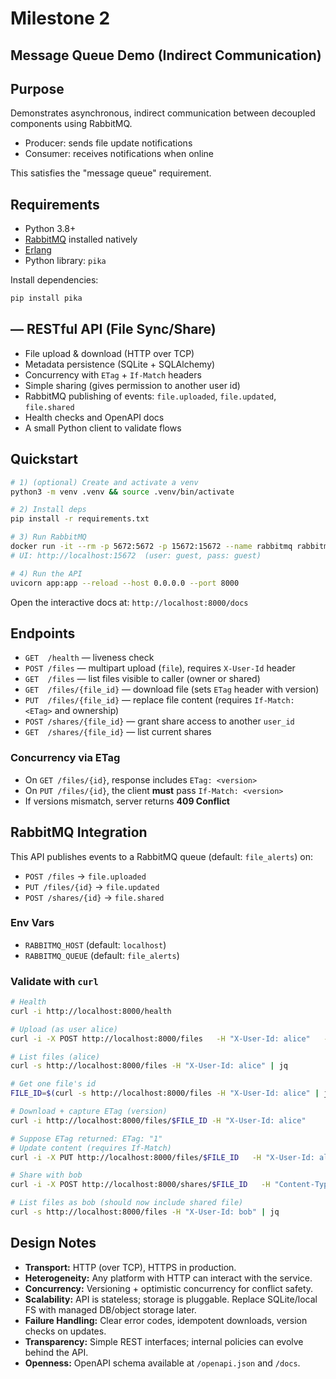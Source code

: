 # Milestone 2
## Message Queue Demo (Indirect Communication)

## Purpose
Demonstrates asynchronous, indirect communication between decoupled components using RabbitMQ.  
- Producer: sends file update notifications  
- Consumer: receives notifications when online  

This satisfies the "message queue" requirement.

## Requirements
- Python 3.8+
- [RabbitMQ](https://www.rabbitmq.com/install-windows.html) installed natively
- [Erlang](https://www.erlang.org/downloads)
- Python library: `pika`

Install dependencies:
```bash
pip install pika
```

## — RESTful API (File Sync/Share)

- File upload & download (HTTP over TCP)
- Metadata persistence (SQLite + SQLAlchemy)
- Concurrency with `ETag` + `If-Match` headers
- Simple sharing (gives permission to another user id)
- RabbitMQ publishing of events: `file.uploaded`, `file.updated`, `file.shared`
- Health checks and OpenAPI docs
- A small Python client to validate flows

## Quickstart

```bash
# 1) (optional) Create and activate a venv
python3 -m venv .venv && source .venv/bin/activate

# 2) Install deps
pip install -r requirements.txt

# 3) Run RabbitMQ
docker run -it --rm -p 5672:5672 -p 15672:15672 --name rabbitmq rabbitmq:3-management
# UI: http://localhost:15672  (user: guest, pass: guest)

# 4) Run the API
uvicorn app:app --reload --host 0.0.0.0 --port 8000
```

Open the interactive docs at: `http://localhost:8000/docs`

## Endpoints

- `GET  /health` — liveness check
- `POST /files` — multipart upload (`file`), requires `X-User-Id` header
- `GET  /files` — list files visible to caller (owner or shared)
- `GET  /files/{file_id}` — download file (sets `ETag` header with version)
- `PUT  /files/{file_id}` — replace file content (requires `If-Match: <ETag>` and ownership)
- `POST /shares/{file_id}` — grant share access to another `user_id`
- `GET  /shares/{file_id}` — list current shares

### Concurrency via ETag

- On `GET /files/{id}`, response includes `ETag: <version>`
- On `PUT /files/{id}`, the client **must** pass `If-Match: <version>`
- If versions mismatch, server returns **409 Conflict**

## RabbitMQ Integration

This API publishes events to a RabbitMQ queue (default: `file_alerts`) on:
- `POST /files` -> `file.uploaded`
- `PUT /files/{id}` -> `file.updated`
- `POST /shares/{id}` -> `file.shared`

### Env Vars
- `RABBITMQ_HOST` (default: `localhost`)
- `RABBITMQ_QUEUE` (default: `file_alerts`)

### Validate with `curl`

```bash
# Health
curl -i http://localhost:8000/health

# Upload (as user alice)
curl -i -X POST http://localhost:8000/files   -H "X-User-Id: alice"   -F "file=@README.md"

# List files (alice)
curl -s http://localhost:8000/files -H "X-User-Id: alice" | jq

# Get one file's id
FILE_ID=$(curl -s http://localhost:8000/files -H "X-User-Id: alice" | jq -r '.[0].id')

# Download + capture ETag (version)
curl -i http://localhost:8000/files/$FILE_ID -H "X-User-Id: alice"

# Suppose ETag returned: ETag: "1"
# Update content (requires If-Match)
curl -i -X PUT http://localhost:8000/files/$FILE_ID   -H "X-User-Id: alice"   -H 'If-Match: "1"'   -F "file=@requirements.txt"

# Share with bob
curl -i -X POST http://localhost:8000/shares/$FILE_ID   -H "Content-Type: application/json"   -H "X-User-Id: alice"   -d '{"target_user_id":"bob"}'

# List files as bob (should now include shared file)
curl -s http://localhost:8000/files -H "X-User-Id: bob" | jq
```

## Design Notes

- **Transport:** HTTP (over TCP), HTTPS in production.
- **Heterogeneity:** Any platform with HTTP can interact with the service.
- **Concurrency:** Versioning + optimistic concurrency for conflict safety.
- **Scalability:** API is stateless; storage is pluggable. Replace SQLite/local FS with managed DB/object storage later.
- **Failure Handling:** Clear error codes, idempotent downloads, version checks on updates.
- **Transparency:** Simple REST interfaces; internal policies can evolve behind the API.
- **Openness:** OpenAPI schema available at `/openapi.json` and `/docs`.
